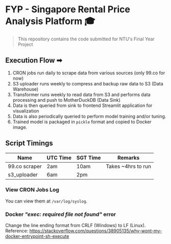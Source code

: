 # FYP - Singapore Rental Price Analysis Platform 🎓

> This repository contains the code submitted for NTU's Final Year Project

## Execution Flow ➡

1. CRON jobs run daily to scrape data from various sources (only 99.co for now)
2. S3 uploader runs weekly to compress and backup raw data to S3 (Data Warehouse)
3. Transformer runs weekly to read data from S3 and performs data processing and push to MotherDuckDB (Data Sink)
4. Data is then queried from sink to frontend Streamlit application for visualization
5. Data is also periodically queried to perform model training and/or tuning.
6. Trained model is packaged in `pickle` format and copied to Docker image.

## Script Timings

| Name          | UTC Time | SGT Time | Remarks            |
| ------------- | -------- | -------- | ------------------ |
| 99.co scraper | 2am      | 10am     | Takes ~4hrs to run |
| s3_uploader   | 6am      | 2pm      |                    |

### View CRON Jobs Log

You can view them at `/var/log/syslog`.

### Docker _"exec: required file not found"_ error

Change the line ending format from CRLF (Windows) to LF (Linux).  
Reference: https://stackoverflow.com/questions/38905135/why-wont-my-docker-entrypoint-sh-execute
